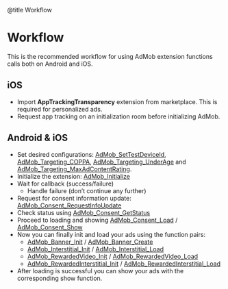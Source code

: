 @title Workflow

# Workflow

This is the recommended workflow for using AdMob extension functions calls both on Android and iOS.

## iOS

* Import **AppTrackingTransparency** extension from marketplace. This is required for personalized ads.
* Request app tracking on an initialization room before initializing AdMob.

## Android & iOS

* Set desired configurations: [AdMob_SetTestDeviceId](general#admob_settestdeviceid), [AdMob_Targeting_COPPA](targeting#admob_targeting_coppa), [AdMob_Targeting_UnderAge](targeting#admob_targeting_underage) and [AdMob_Targeting_MaxAdContentRating](targeting#admob_targeting_maxadcontentrating).
* Initialize the extension: [AdMob_Initialize](general#admob_initialize)
* Wait for callback (success/failure)
  * Handle failure (don’t continue any further)
* Request for consent information update: [AdMob_Consent_RequestInfoUpdate](consent#admob_consent_requestinfoupdate)
* Check status using [AdMob_Consent_GetStatus](consent#admob_consent_getstatus)
* Proceed to loading and showing [AdMob_Consent_Load](consent#admob_consent_load) / [AdMob_Consent_Show](consent#admob_consent_show)
* Now you can finally init and load your ads using the function pairs:
  * [AdMob_Banner_Init](banner#admob_banner_init) / [AdMob_Banner_Create](banner#admob_banner_create)
  * [AdMob_Interstitial_Init](interstitial#admob_interstitial_init) / [AdMob_Interstitial_Load](interstitial#admob_interstitial_load)
  * [AdMob_RewardedVideo_Init](reward_video#admob_rewardedvideo_init) / [AdMob_RewardedVideo_Load](reward_video#admob_rewardedvideo_load)
  * [AdMob_RewardedInterstitial_Init](reward_interstitial#admob_rewardedinterstitial_init) / [AdMob_RewardedInterstitial_Load](reward_interstitial#admob_rewardedinterstitial_load)
* After loading is successful you can show your ads with the corresponding show function.
